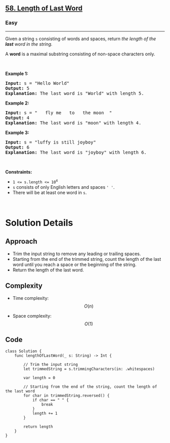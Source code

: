 <h2><a href="https://leetcode.com/problems/length-of-last-word/">58. Length of Last Word</a></h2><h3>Easy</h3><hr><div><p>Given a string <code>s</code> consisting of words and spaces, return <em>the length of the <strong>last</strong> word in the string.</em></p>

<p>A <strong>word</strong> is a maximal <span data-keyword="substring-nonempty">substring</span> consisting of non-space characters only.</p>

<p>&nbsp;</p>
<p><strong class="example">Example 1:</strong></p>

<pre><strong>Input:</strong> s = "Hello World"
<strong>Output:</strong> 5
<strong>Explanation:</strong> The last word is "World" with length 5.
</pre>

<p><strong class="example">Example 2:</strong></p>

<pre><strong>Input:</strong> s = "   fly me   to   the moon  "
<strong>Output:</strong> 4
<strong>Explanation:</strong> The last word is "moon" with length 4.
</pre>

<p><strong class="example">Example 3:</strong></p>

<pre><strong>Input:</strong> s = "luffy is still joyboy"
<strong>Output:</strong> 6
<strong>Explanation:</strong> The last word is "joyboy" with length 6.
</pre>

<p>&nbsp;</p>
<p><strong>Constraints:</strong></p>

<ul>
	<li><code>1 &lt;= s.length &lt;= 10<sup>4</sup></code></li>
	<li><code>s</code> consists of only English letters and spaces <code>' '</code>.</li>
	<li>There will be at least one word in <code>s</code>.</li>
</ul>
</div>
</br>

# Solution Details

## Approach
- Trim the input string to remove any leading or trailing spaces.
- Starting from the end of the trimmed string, count the length of the last word until you reach a space or the beginning of the string.
- Return the length of the last word.

## Complexity
- Time complexity:
$$O(n)$$

- Space complexity:
$$O(1)$$

## Code
```
class Solution {
    func lengthOfLastWord(_ s: String) -> Int {
        
        // Trim the input string
        let trimmedString = s.trimmingCharacters(in: .whitespaces)
    
        var length = 0
    
        // Starting from the end of the string, count the length of the last word
        for char in trimmedString.reversed() {
            if char == " " {
                break
            }
            length += 1
        }
    
        return length
    }
}
```
